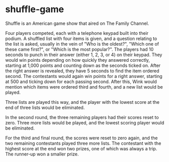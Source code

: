 # shuffle-game



Shuffle is an American game show that aired on The Family Channel. 





Four players competed, each with a telephone keypad built into their podium. A shuffled list with four items is given, and a question relating to the list is asked, usually in the vein of "Who is the oldest?", "Which one of these came first?", or "Which is the most popular?". The players had 10 seconds to punch in their answer (either 1, 2, 3, or 4) on their keypad. They would win points depending on how quickly they answered correctly, starting at 1,000 points and counting down as the seconds ticked on. After the right answer is revealed, they have 5 seconds to find the item ordered second. The contestants would again win points for a right answer, starting at 500 and ticking down for each passing second. After this, Wink would mention which items were ordered third and fourth, and a new list would be played.

Three lists are played this way, and the player with the lowest score at the end of three lists would be eliminated.

In the second round, the three remaining players had their scores reset to zero. Three more lists would be played, and the lowest scoring player would be eliminated.

For the third and final round, the scores were reset to zero again, and the two remaining contestants played three more lists. The contestant with the highest score at the end won two prizes, one of which was always a trip. The runner-up won a smaller prize.
